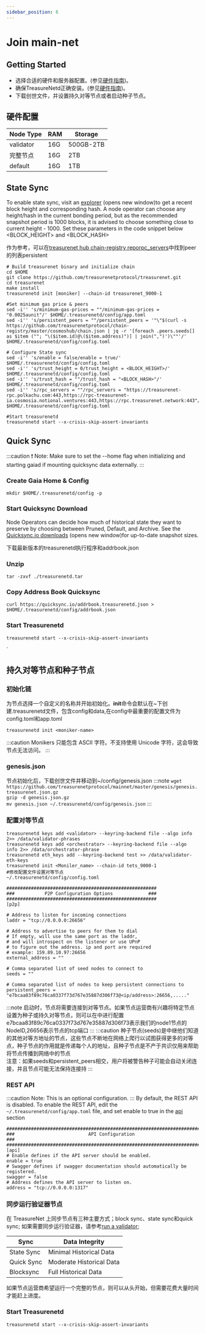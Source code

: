 ```yaml
---
sidebar_position: 6
---
```


# Join main-net

## Getting Started

* 选择合适的硬件和服务器配置。(参见[硬件指南](./overview.md))。
* 确保TreasureNetd正确安装。(参见[硬件指南](./quickStart/installation.md))。
* 下载创世文件，并设置持久对等节点或者启动种子节点。

## 硬件配置

|Node Type|RAM|Storage|
|--|--|--|
|validator|16G|500GB-2TB|
|完整节点|16G|2TB|
|default|16G|1TB|

## State Sync

To enable state sync, visit an [explorer](https://explorer.treasurenet.io/) (opens new window)to get a recent block height and corresponding hash. A node operator can choose any height/hash in the current bonding period, but as the recommended snapshot period is 1000 blocks, it is advised to choose something close to current height - 1000. Set these parameters in the code snippet below <BLOCK_HEIGHT> and <BLOCK_HASH>

作为参考，可以在[treasurenet hub chain-registry reporpc_servers](https://github.com/cosmos/chain-registry/blob/master/cosmoshub/chain.json)中找到peer的列表persistent 

```shell
# Build treasurenet binary and initialize chain
cd $HOME
git clone https://github.com/treasurenetprotocol/treasurenet.git
cd treasurenet
make install
treasurenetd init [moniker] --chain-id treasurenet_9000-1

#Set minimum gas price & peers
sed -i'' 's/minimum-gas-prices = ""/minimum-gas-prices = "0.0025aunit"/' $HOME/.treasurenetd/config/app.toml
sed -i'' 's/persistent_peers = ""/persistent_peers = '"\"$(curl -s https://github.com/treasurenetprotocol/chain-registry/master/cosmoshub/chain.json | jq -r '[foreach .peers.seeds[] as $item (""; "\($item.id)@\($item.address)")] | join(",")')\""'/' $HOME/.treasurenetd/config/config.toml

# Configure State sync
sed -i'' 's/enable = false/enable = true/' $HOME/.treasurenetd/config/config.toml
sed -i'' 's/trust_height = 0/trust_height = <BLOCK_HEIGHT>/' $HOME/.treasurenetd/config/config.toml
sed -i'' 's/trust_hash = ""/trust_hash = "<BLOCK_HASH>"/' $HOME/.treasurenetd/config/config.toml
sed -i'' 's/rpc_servers = ""/rpc_servers = "https://treasurenet-rpc.polkachu.com:443,https://rpc-treasurenet-ia.cosmosia.notional.ventures:443,https://rpc.treasurenet.network:443"/' $HOME/.treasurenetd/config/config.toml

#Start treasurenetd
treasurenetd start --x-crisis-skip-assert-invariants
```

## Quick Sync

:::caution
  ❗️ Note: Make sure to set the --home flag when initializing and starting gaiad if mounting quicksync data externally.
:::

### Create Gaia Home & Config

```mkdir $HOME/.treasurenetd/config -p```

### Start Quicksync Download

Node Operators can decide how much of historical state they want to preserve by choosing between Pruned, Default, and Archive. See the [Quicksync.io downloads](https://github.com/treasurenetprotocol/addrbook.json)  (opens new window)for up-to-date snapshot sizes.

下载最新版本的treasurenetd执行程序和addrbook.json

### Unzip

```shell
tar -zxvf ./treasurenetd.tar
```

### Copy Address Book Quicksync

```shell
curl https://quicksync.io/addrbook.treasurenetd.json > $HOME/.treasurenetd/config/addrbook.json
```
### Start Treasurenetd

```shell
treasurenetd start --x-crisis-skip-assert-invariants
```
`
## 持久对等节点和种子节点

### 初始化链

为节点选择一个自定义的名称并开始初始化。**init**命令会默认在~下创建.treasurenetd文件，包含config和data,在config中最重要的配置文件为config.toml和app.toml
```shell
treasurenetd init <moniker-name>
```
:::caution
  Monikers 只能包含 ASCII 字符。不支持使用 Unicode 字符，这会导致节点无法访问。
:::
### genesis.json

节点初始化后，下载创世文件并移动到~/config/genesis.json
:::note
```wget https://github.com/treasurenetprotocol/mainnet/master/genesis/genesis.treasurenet.json.gz```  <br />
```gzip -d genesis.json.gz```  <br />
```mv genesis.json ~/.treasurenetd/config/genesis.json```
:::


### 配置对等节点
```shell
treasurenetd keys add <validator> --keyring-backend file --algo info 2>> /data/validator-phrases  
treasurenetd keys add <orchestrator> --keyring-backend file --algo info 2>> /data/orchestrator-phrase
treasurenetd eth_keys add --keyring-backend test >> /data/validator-eth-keys 
treasurenetd init <Moniler_name> --chain-id tets_9000-1
#修改配置文件设置对等节点
~/.treasurenetd/config/config.toml

#######################################################
###           P2P Configuration Options             ###
#######################################################
[p2p]

# Address to listen for incoming connections
laddr = "tcp://0.0.0.0:26656"

# Address to advertise to peers for them to dial
# If empty, will use the same port as the laddr,
# and will introspect on the listener or use UPnP
# to figure out the address. ip and port are required
# example: 159.89.10.97:26656
external_address = ""

# Comma separated list of seed nodes to connect to
seeds = ""

# Comma separated list of nodes to keep persistent connections to
persistent_peers = "e7bcaa83f89c76ca0337f73d767e35887d306f73@<ip/address>:26656,....."
```
:::note
启动时，节点将需要连接到对等节点。如果节点运营商有兴趣将特定节点设置为种子或持久对等节点，则可以在中进行配置  <br />
e7bcaa83f89c76ca0337f73d767e35887d306f73表示我们的node1节点的NodeID,26656表示节点的tcp端口
:::
:::caution
  种子节点(seeds)是中继他们知道的其他对等方地址的节点，这些节点不断地在网络上爬行以试图获得更多的对等点，种子节点的作用就是传递每个人的地址，且种子节点是不产于共识仅用来帮助将节点传播到网络中的节点 <br />
  注意：如果seeds和persistent_peers相交，用户将被警告种子可能会自动关闭连接，并且节点可能无法保持连接持
:::

### REST API
:::caution
  Note: This is an optional configuration.
:::
By default, the REST API is disabled. To enable the REST API, edit the ```~/.treasurenetd/config/app.toml``` file, and set enable to true in the [api](https://google.com) section
```shell
###############################################################################
###                           API Configuration                             ###
###############################################################################
[api]
# Enable defines if the API server should be enabled.
enable = true
# Swagger defines if swagger documentation should automatically be registered.
swagger = false
# Address defines the API server to listen on.
address = "tcp://0.0.0.0:1317"
```

### 同步运行验证器节点
在 TreasureNet 上同步节点有三种主要方式；block sync、state sync和quick sync;
如果需要同步运行验证器，请参考[run a validator](./setup/run-a-validator.md);

|Sync|Data Integrity|
|--|--|
|State Sync|Minimal Historical Data|
|Quick Sync|Moderate Historical Data|
|Blocksync|Full Historical Data|
如果节点运营商希望运行一个完整的节点，则可以从头开始，但需要花费大量时间才能赶上进度。

### Start Treasurenetd

```treasurenetd start --x-crisis-skip-assert-invariants```

